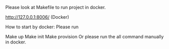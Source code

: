 Please look at Makefile to run project in docker.

http://127.0.0.1:8006/ (Docker)

How to start by docker:
Please run

Make up
Make init
Make provision
Or please run the all command manually in docker.